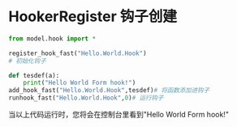 # HookerRegister 钩子创建

```python
from model.hook import *

register_hook_fast("Hello.World.Hook")
# 初始化钩子

def tesdef(a):
    print("Hello World Form hook!")
add_hook_fast("Hello.World.Hook",tesdef)# 将函数添加进钩子
runhook_fast("Hello.World.Hook",0)# 运行钩子
```

当以上代码运行时，您将会在控制台里看到"Hello World Form hook!"
